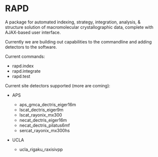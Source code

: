 # RAPD

A package for automated indexing, strategy, integration, analysis, & structure solution of macromolecular crystallographic data, complete with AJAX-based user interface.

Currently we are building out capabilities to the commandline and adding detectors to the software.

Current commands:
* rapd.index
* rapd.integrate
* rapd.test

Current site detectors supported (more are coming):  
- APS
    - aps_gmca_dectris_eiger16m
    - lscat_dectris_eiger9m
    - lscat_rayonix_mx300
    - necat_dectris_eiger16m
    - necat_dectris_pilatus6mf
    - sercat_rayonix_mx300hs


- UCLA
    - ucla_rigaku_raxisivpp
